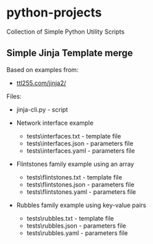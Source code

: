 # python-projects
 Collection of Simple Python Utility Scripts

## Simple Jinja Template merge

Based on examples from:
* [ttl255.com/jinja2/](https://github.com/progala/ttl255.com/tree/master/jinja2) 

Files:

* jinja-cli.py - script

* Network interface example
  * tests\interfaces.txt  - template file
  * tests\interfaces.json - parameters file 
  * tests\interfaces.yaml - parameters file

* Flintstones family example using an array
  * tests\flintstones.txt  - template file
  * tests\flintstones.json - parameters file 
  * tests\flintstones.yaml - parameters file

* Rubbles family example using key-value pairs
  * tests\rubbles.txt  - template file
  * tests\rubbles.json - parameters file 
  * tests\rubbles.yaml - parameters file